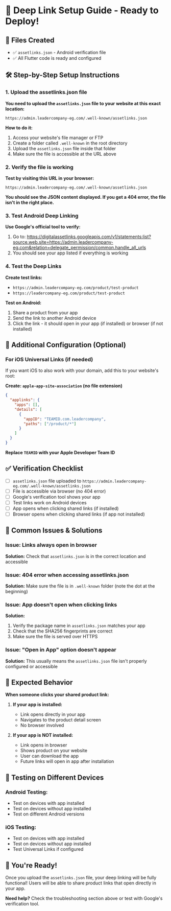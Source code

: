 # 🚀 Deep Link Setup Guide - Ready to Deploy!

## 📁 Files Created
- ✅ `assetlinks.json` - Android verification file
- ✅ All Flutter code is ready and configured

## 🛠 Step-by-Step Setup Instructions

### 1. Upload the assetlinks.json file

**You need to upload the `assetlinks.json` file to your website at this exact location:**

```
https://admin.leadercompany-eg.com/.well-known/assetlinks.json
```

**How to do it:**
1. Access your website's file manager or FTP
2. Create a folder called `.well-known` in the root directory
3. Upload the `assetlinks.json` file inside that folder
4. Make sure the file is accessible at the URL above

### 2. Verify the file is working

**Test by visiting this URL in your browser:**
```
https://admin.leadercompany-eg.com/.well-known/assetlinks.json
```

**You should see the JSON content displayed. If you get a 404 error, the file isn't in the right place.**

### 3. Test Android Deep Linking

**Use Google's official tool to verify:**
1. Go to: https://digitalassetlinks.googleapis.com/v1/statements:list?source.web.site=https://admin.leadercompany-eg.com&relation=delegate_permission/common.handle_all_urls
2. You should see your app listed if everything is working

### 4. Test the Deep Links

**Create test links:**
- `https://admin.leadercompany-eg.com/product/test-product`
- `https://leadercompany-eg.com/product/test-product`

**Test on Android:**
1. Share a product from your app
2. Send the link to another Android device
3. Click the link - it should open in your app (if installed) or browser (if not installed)

## 🔧 Additional Configuration (Optional)

### For iOS Universal Links (if needed)

If you want iOS to also work with your domain, add this to your website's root:

**Create: `apple-app-site-association` (no file extension)**

```json
{
  "applinks": {
    "apps": [],
    "details": [
      {
        "appID": "TEAMID.com.leadercompany",
        "paths": ["/product/*"]
      }
    ]
  }
}
```

**Replace `TEAMID` with your Apple Developer Team ID**

## ✅ Verification Checklist

- [ ] `assetlinks.json` file uploaded to `https://admin.leadercompany-eg.com/.well-known/assetlinks.json`
- [ ] File is accessible via browser (no 404 error)
- [ ] Google's verification tool shows your app
- [ ] Test links work on Android devices
- [ ] App opens when clicking shared links (if installed)
- [ ] Browser opens when clicking shared links (if app not installed)

## 🚨 Common Issues & Solutions

### Issue: Links always open in browser
**Solution:** Check that `assetlinks.json` is in the correct location and accessible

### Issue: 404 error when accessing assetlinks.json
**Solution:** Make sure the file is in `.well-known` folder (note the dot at the beginning)

### Issue: App doesn't open when clicking links
**Solution:** 
1. Verify the package name in `assetlinks.json` matches your app
2. Check that the SHA256 fingerprints are correct
3. Make sure the file is served over HTTPS

### Issue: "Open in App" option doesn't appear
**Solution:** This usually means the `assetlinks.json` file isn't properly configured or accessible

## 🎯 Expected Behavior

**When someone clicks your shared product link:**

1. **If your app is installed:**
   - Link opens directly in your app
   - Navigates to the product detail screen
   - No browser involved

2. **If your app is NOT installed:**
   - Link opens in browser
   - Shows product on your website
   - User can download the app
   - Future links will open in app after installation

## 📱 Testing on Different Devices

### Android Testing:
- Test on devices with app installed
- Test on devices without app installed
- Test on different Android versions

### iOS Testing:
- Test on devices with app installed
- Test on devices without app installed
- Test Universal Links if configured

## 🎉 You're Ready!

Once you upload the `assetlinks.json` file, your deep linking will be fully functional! Users will be able to share product links that open directly in your app.

**Need help?** Check the troubleshooting section above or test with Google's verification tool.
